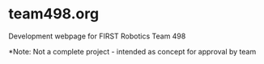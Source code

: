 # team498.org
Development webpage for FIRST Robotics Team 498

*Note: Not a complete project - intended as concept for approval by team
